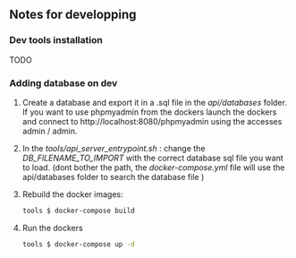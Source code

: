 ## Notes for developping

### Dev tools installation

TODO



### Adding database on dev

1. Create a database and export it in a .sql file in the *api/databases* folder. If you want to use phpmyadmin from the dockers launch the dockers and connect to http://localhost:8080/phpmyadmin using the accesses admin / admin. 

2. In the *tools/api_server_entrypoint.sh* : change the *DB_FILENAME_TO_IMPORT* with the correct database sql file you want to load. (dont bother the path, the *docker-compose.yml* file will use the api/databases folder to search the database file )

3. Rebuild the docker images: 

   ```bash
   tools $ docker-compose build
   ```

4. Run the dockers 

   ```bash
   tools $ docker-compose up -d
   ```

   ​



